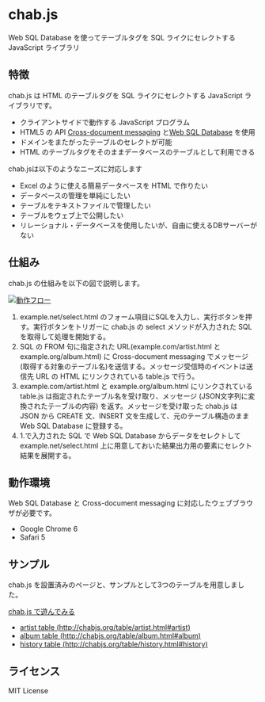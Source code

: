 # chab.js

Web SQL Database を使ってテーブルタグを SQL ライクにセレクトする JavaScript ライブラリ

## 特徴

chab.js は HTML のテーブルタグを SQL ライクにセレクトする JavaScript ライブラリです。

- クライアントサイドで動作する JavaScript プログラム
- HTML5 の API [Cross-document messaging](http://dev.w3.org/html5/postmsg/) と[Web SQL Database](http://dev.w3.org/html5/webdatabase/) を使用
- ドメインをまたがったテーブルのセレクトが可能
- HTML のテーブルタグをそのままデータベースのテーブルとして利用できる

chab.jsは以下のようなニーズに対応します

- Excel のように使える簡易データベースを HTML で作りたい
- データベースの管理を単純にしたい
- テーブルをテキストファイルで管理したい
- テーブルをウェブ上で公開したい
- リレーショナル・データベースを使用したいが、自由に使えるDBサーバーがない

## 仕組み

chab.js の仕組みを以下の図で説明します。

[![動作フロー]()]()

1. example.net/select.html のフォーム項目にSQLを入力し、実行ボタンを押す。実行ボタンをトリガーに chab.js の select メソッドが入力された SQL を取得して処理を開始する。
2. SQL の FROM 句に指定された URL(example.com/artist.html と example.org/album.html) に Cross-document messaging でメッセージ(取得する対象のテーブル名)を送信する。メッセージ受信時のイベントは送信先 URL の HTML にリンクされている table.js で行う。
3. example.com/artist.html と example.org/album.html にリンクされている table.js は指定されたテーブル名を受け取り、メッセージ (JSON文字列に変換されたテーブルの内容) を返す。メッセージを受け取った chab.js は JSON から CREATE 文、INSERT 文を生成して、元のテーブル構造のまま Web SQL Database に登録する。
4. 1.で入力された SQL で Web SQL Database からデータをセレクトして example.net/select.html 上に用意しておいた結果出力用の要素にセレクト結果を展開する。

## 動作環境

Web SQL Database と Cross-document messaging に対応したウェブブラウザが必要です。

* Google Chrome 6
* Safari 5

## サンプル

chab.js を設置済みのページと、サンプルとして3つのテーブルを用意しました。

[chab.js で遊んでみる](/sample.html)

* [artist table (http://chabjs.org/table/artist.html#artist)](/table/artist.html#artist)
* [album table (http://chabjs.org/table/album.html#album)](/table/album.html#album)
* [history table (http://chabjs.org/table/history.html#history)](/table/history.html#history)

## ライセンス

MIT License

